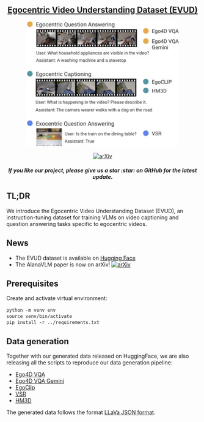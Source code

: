 <div align=center>
<h2 align="center"> <a href="https://arxiv.org/abs/2406.13807">Egocentric Video Understanding Dataset (EVUD)</a></h2>

<img src="figures/EVUD_diagram.jpg" width="400px">

[![arXiv](https://img.shields.io/badge/arXiv-2046.13807-b31b1b.svg)](https://arxiv.org/abs/2046-13807)

<h5 align="center"> If you like our project, please give us a star :star: on GitHub for the latest update.</h5>

</div>

## TL;DR
We introduce the Egocentric Video Understanding Dataset (EVUD), an instruction-tuning dataset for training VLMs on video captioning and question answering tasks specific to egocentric videos.

## News
- The EVUD dataset is available on [Hugging Face](https://huggingface.co/datasets/AlanaAI/EVUD/)
- The AlanaVLM paper is now on arXiv! [![arXiv](https://img.shields.io/badge/arXiv-2046.13807-b31b1b.svg)](https://arxiv.org/abs/2046-13807)

## Prerequisites

Create and activate virtual environment:
```
python -m venv env
source venv/bin/activate
pip install -r ../requirements.txt
```

## Data generation
Together with our generated data released on HuggingFace, we are also releasing all the scripts to reproduce our data generation pipeline:
- [Ego4D VQA](ego4d_vqa/README.md)
- [Ego4D VQA Gemini](gemini/README.md)
- [EgoClip](egoclip/README.md)
- [VSR](vsr/README.md)
- [HM3D](hm3d/README.md)

The generated data follows the format [LLaVa JSON format](https://github.com/haotian-liu/LLaVA/blob/main/docs/Finetune_Custom_Data.md).
